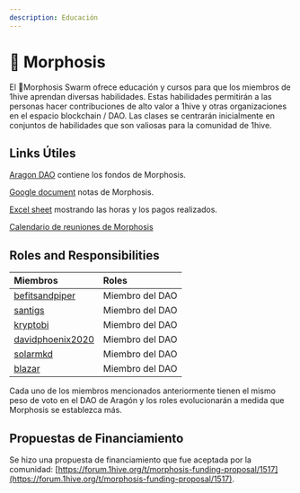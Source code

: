 ```yaml
---
description: Educación
---
```


# 🦋 Morphosis

El 🦋Morphosis Swarm ofrece educación y cursos para que los miembros de 1hive aprendan diversas habilidades. Estas habilidades permitirán a las personas hacer contribuciones de alto valor a 1hive y otras organizaciones en el espacio blockchain / DAO. Las clases se centrarán inicialmente en conjuntos de habilidades que son valiosas para la comunidad de 1hive.

## Links Útiles

[Aragon DAO](https://aragon.1hive.org/?#/morphosis/) contiene los fondos de Morphosis.

[Google document](https://docs.google.com/document/d/1B-gIVnJwZ9nhhDttyhdDE81hpx-BDd3duHGCJNONjGc/edit#) notas de Morphosis.

[Excel sheet](https://docs.google.com/spreadsheets/d/1c8xdLYi8SkElAyGNANBTd3Qe6wTxDTBTgaw1uIAqb1o/edit?usp=sharing) mostrando las horas y los pagos realizados.

[Calendario de reuniones de Morphosis](https://calendar.google.com/calendar/u/0/embed?src=c_k77c78d1kdt9e1vpk2cvjcc7jg@group.calendar.google.com&ctz)

## Roles and Responsibilities

| Miembros | Roles |
| :--- | :--- |
| [befitsandpiper](https://forum.1hive.org/u/befitsandpiper/summary) | Miembro del DAO  |
| [santigs](https://forum.1hive.org/u/santigs) | Miembro del DAO  |
| [kryptobi](https://forum.1hive.org/u/kryptobi) | Miembro del DAO  |
| [davidphoenix2020](https://forum.1hive.org/u/davidphoenix2020) | Miembro del DAO  |
| [solarmkd](https://forum.1hive.org/u/solarmkd) | Miembro del DAO  |
| [blazar](https://forum.1hive.org/u/blazar) | Miembro del DAO  |

Cada uno de los miembros mencionados anteriormente tienen el mismo peso de voto en el DAO de Aragón y los roles evolucionarán a medida que Morphosis se establezca más.

## Propuestas de Financiamiento

Se hizo una propuesta de financiamiento que fue aceptada por la comunidad: [https://forum.1hive.org/t/morphosis-funding-proposal/1517](https://forum.1hive.org/t/morphosis-funding-proposal/1517).

